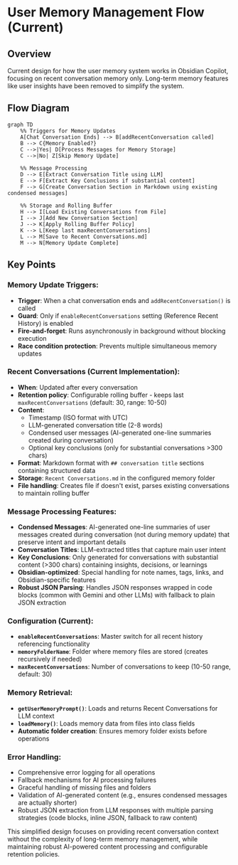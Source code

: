 # User Memory Management Flow (Current)

## Overview

Current design for how the user memory system works in Obsidian Copilot, focusing on recent conversation memory only. Long-term memory features like user insights have been removed to simplify the system.

## Flow Diagram

```mermaid
graph TD
    %% Triggers for Memory Updates
    A[Chat Conversation Ends] --> B[addRecentConversation called]
    B --> C{Memory Enabled?}
    C -->|Yes| D[Process Messages for Memory Storage]
    C -->|No| Z[Skip Memory Update]

    %% Message Processing
    D --> E[Extract Conversation Title using LLM]
    E --> F[Extract Key Conclusions if substantial content]
    F --> G[Create Conversation Section in Markdown using existing condensed messages]

    %% Storage and Rolling Buffer
    H --> I[Load Existing Conversations from File]
    I --> J[Add New Conversation Section]
    J --> K[Apply Rolling Buffer Policy]
    K --> L[Keep last maxRecentConversations]
    L --> M[Save to Recent Conversations.md]
    M --> N[Memory Update Complete]
```

## Key Points

### Memory Update Triggers:

- **Trigger**: When a chat conversation ends and `addRecentConversation()` is called
- **Guard**: Only if `enableRecentConversations` setting (Reference Recent History) is enabled
- **Fire-and-forget**: Runs asynchronously in background without blocking execution
- **Race condition protection**: Prevents multiple simultaneous memory updates

### Recent Conversations (Current Implementation):

- **When**: Updated after every conversation
- **Retention policy**: Configurable rolling buffer - keeps last `maxRecentConversations` (default: 30, range: 10-50)
- **Content**:
  - Timestamp (ISO format with UTC)
  - LLM-generated conversation title (2-8 words)
  - Condensed user messages (AI-generated one-line summaries created during conversation)
  - Optional key conclusions (only for substantial conversations >300 chars)
- **Format**: Markdown format with `## conversation title` sections containing structured data
- **Storage**: `Recent Conversations.md` in the configured memory folder
- **File handling**: Creates file if doesn't exist, parses existing conversations to maintain rolling buffer

### Message Processing Features:

- **Condensed Messages**: AI-generated one-line summaries of user messages created during conversation (not during memory update) that preserve intent and important details
- **Conversation Titles**: LLM-extracted titles that capture main user intent
- **Key Conclusions**: Only generated for conversations with substantial content (>300 chars) containing insights, decisions, or learnings
- **Obsidian-optimized**: Special handling for note names, tags, links, and Obsidian-specific features
- **Robust JSON Parsing**: Handles JSON responses wrapped in code blocks (common with Gemini and other LLMs) with fallback to plain JSON extraction

### Configuration (Current):

- **`enableRecentConversations`**: Master switch for all recent history referencing functionality
- **`memoryFolderName`**: Folder where memory files are stored (creates recursively if needed)
- **`maxRecentConversations`**: Number of conversations to keep (10-50 range, default: 30)

### Memory Retrieval:

- **`getUserMemoryPrompt()`**: Loads and returns Recent Conversations for LLM context
- **`loadMemory()`**: Loads memory data from files into class fields
- **Automatic folder creation**: Ensures memory folder exists before operations

### Error Handling:

- Comprehensive error logging for all operations
- Fallback mechanisms for AI processing failures
- Graceful handling of missing files and folders
- Validation of AI-generated content (e.g., ensures condensed messages are actually shorter)
- Robust JSON extraction from LLM responses with multiple parsing strategies (code blocks, inline JSON, fallback to raw content)

This simplified design focuses on providing recent conversation context without the complexity of long-term memory management, while maintaining robust AI-powered content processing and configurable retention policies.
